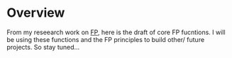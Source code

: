 # Overview
From my reseearch work on [FP](https://github.com/van001/lesscode), here is the draft of core FP fucntions. I will be using these functions and the FP principles to build other/ future projects. So stay tuned...